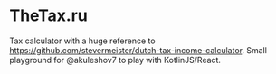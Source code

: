 # TheTax.ru

Tax calculator with a huge reference to https://github.com/stevermeister/dutch-tax-income-calculator. Small playground for @akuleshov7 to play with KotlinJS/React. 